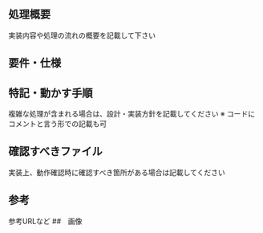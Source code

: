 ## 処理概要
実装内容や処理の流れの概要を記載して下さい
## 要件・仕様

## 特記・動かす手順
複雑な処理が含まれる場合は、設計・実装方針を記載してください
※ コードにコメントと言う形での記載も可
## 確認すべきファイル
実装上、動作確認時に確認すべき箇所がある場合は記載してください
## 参考
参考URLなど
##　画像
